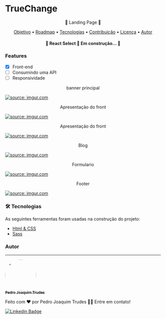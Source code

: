 # TrueChange
<p align="center">🚀 Landing Page 🚀</p>

<p align="center">
 <a href="#objetivo">Objetivo</a> •
 <a href="#roadmap">Roadmap</a> • 
 <a href="#tecnologias">Tecnologias</a> • 
 <a href="#contribuicao">Contribuição</a> • 
 <a href="#licenc-a">Licença</a> • 
 <a href="#autor">Autor</a>
</p>

<h4 align="center"> 
	🚧  React Select 🚀 Em construção...  🚧
</h4>

### Features

- [x] Front-end
- [ ] Consumindo uma API
- [ ] Responsividade

<p align="center">banner principal</p>

<a href="https://imgur.com/xaAlhUy"><img src="https://i.imgur.com/xaAlhUy.png" title="source: imgur.com" /></a>

<p align="center">Apresentação do front</p>

<a href="https://imgur.com/iRunGcd"><img src="https://i.imgur.com/iRunGcd.png" title="source: imgur.com" /></a>

<p align="center">Apresentação do front</p>

<a href="https://imgur.com/UHnO021"><img src="https://i.imgur.com/UHnO021.png" title="source: imgur.com" /></a>

<p align="center">Blog</p>

<a href="https://imgur.com/bCZYMRJ"><img src="https://i.imgur.com/bCZYMRJ.png" title="source: imgur.com" /></a>

<p align="center">Formulario</p>

<a href="https://imgur.com/nxCAkIT"><img src="https://i.imgur.com/nxCAkIT.png" title="source: imgur.com" /></a>

<p align="center">Footer</p>

<a href="https://imgur.com/5sCIg6p"><img src="https://i.imgur.com/5sCIg6p.png" title="source: imgur.com" /></a>

### 🛠 Tecnologias

As seguintes ferramentas foram usadas na construção do projeto:

- [Html & CSS](https://www.w3schools.com/)
- [Sass](https://sass-lang.com/)

### Autor
---

<a href="https://blog.rocketseat.com.br/author/thiago/">
 <img style="border-radius: 50%;" src="https://avatars3.githubusercontent.com/u/380327?s=460&u=61b426b901b8fe02e12019b1fdb67bf0072d4f00&v=4" width="100px;" alt=""/>
 <br />
 <sub><b>Pedro Joaquim Trudes</b></sub></a>


Feito com ❤️ por Pedro Joaquim Trudes 👋🏽 Entre em contato!

[![Linkedin Badge](https://img.shields.io/badge/-pedro-trudes?style=flat-square&logo=Linkedin&logoColor=white&link=https://https://www.linkedin.com/in/pedrotrudes/)](https://www.linkedin.com/in/pedrotrudes/) 
